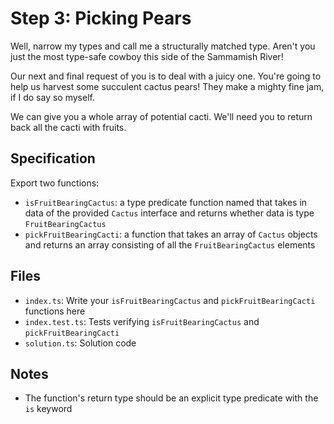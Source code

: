# Step 3: Picking Pears

Well, narrow my types and call me a structurally matched type.
Aren't you just the most type-safe cowboy this side of the Sammamish River!

Our next and final request of you is to deal with a juicy one.
You're going to help us harvest some succulent cactus pears!
They make a mighty fine jam, if I do say so myself.

We can give you a whole array of potential cacti.
We'll need you to return back all the cacti with fruits.

## Specification

Export two functions:

- `isFruitBearingCactus`: a type predicate function named that takes in data of the provided `Cactus` interface and returns whether data is type `FruitBearingCactus`
- `pickFruitBearingCacti`: a function that takes an array of `Cactus` objects and returns an array consisting of all the `FruitBearingCactus` elements

## Files

- `index.ts`: Write your `isFruitBearingCactus` and `pickFruitBearingCacti` functions here
- `index.test.ts`: Tests verifying `isFruitBearingCactus` and `pickFruitBearingCacti`
- `solution.ts`: Solution code

## Notes

- The function's return type should be an explicit type predicate with the `is` keyword
